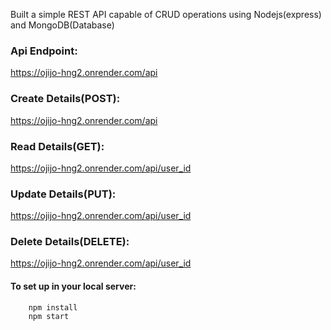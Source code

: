 Built a simple REST API capable of CRUD operations using Nodejs(express) and MongoDB(Database)

### Api Endpoint:
https://ojijo-hng2.onrender.com/api

### Create Details(POST): 
https://ojijo-hng2.onrender.com/api

### Read Details(GET):
https://ojijo-hng2.onrender.com/api/user_id

### Update Details(PUT):
https://ojijo-hng2.onrender.com/api/user_id

### Delete Details(DELETE):
https://ojijo-hng2.onrender.com/api/user_id

#### To set up in your local server:

```
    npm install
    npm start
```


